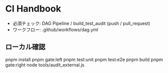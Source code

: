 # CI Handbook

- 必須チェック: DAG Pipeline / build_test_audit (push / pull_request)
- ワークフロー: .github/workflows/dag.yml

## ローカル確認
pnpm install
pnpm gate:left
pnpm test:unit
pnpm test:e2e
pnpm build
pnpm gate:right
node tools/audit_external.js
